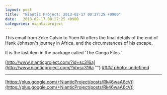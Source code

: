 ```yaml
---
layout: post
title:  "Niantic Project: 2013-02-17 00:27:25 +0900"
date:   2013-02-17 00:27:25 +0900
categories: nianticproject
---
```

This email from Zeke Calvin to Yuen Ni offers the final details of the end of Hank Johnson's journey in Africa, and the circumstances of his escape. 

It is the last item in the package called 'The Congo Files.' 

[http://www.nianticproject.com/?id=sc316a](http://www.nianticproject.com/?id=sc316a "")
[#### photo: undefined](https://lh5.googleusercontent.com/-W2DGKB92K_o/UR-lLoeTiiI/AAAAAAAAc64/VJSCeA_r_Sk/w1200-h896/hjupdate.jpg "")
- - -
[https://plus.google.com/+NianticProject/posts/Rk46waA6cVt](https://plus.google.com/+NianticProject/posts/Rk46waA6cVt)
